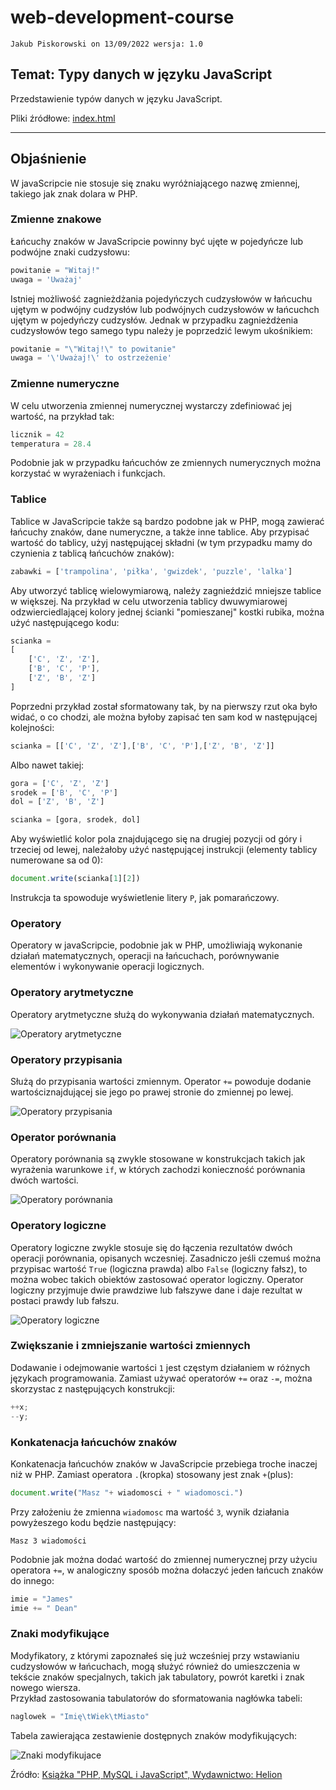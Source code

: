 # web-development-course

`Jakub Piskorowski on 13/09/2022 wersja: 1.0`

## Temat: Typy danych w języku JavaScript

Przedstawienie typów danych w języku JavaScript.

Pliki źródłowe: [index.html](index.html)

---

## Objaśnienie

W javaScripcie nie stosuje się znaku wyróżniającego nazwę zmiennej, takiego jak znak dolara w PHP.

### Zmienne znakowe

Łańcuchy znaków w JavaScripcie powinny być ujęte w pojedyńcze lub podwójne znaki cudzysłowu:
``` JavaScript
powitanie = "Witaj!"
uwaga = 'Uważaj'
```

Istniej możliwość zagnieżdżania pojedyńczych cudzysłowów w łańcuchu ujętym w podwójny cudzysłów lub podwójnych cudzysłowów w łańcuchch ujętym w pojedyńczy cudzysłów. Jednak w przypadku zagnieżdżenia cudzysłowów tego samego typu należy je poprzedzić lewym ukośnikiem:
``` JavaScript
powitanie = "\"Witaj!\" to powitanie"
uwaga = '\'Uważaj!\' to ostrzeżenie'
```

### Zmienne numeryczne

W celu utworzenia zmiennej numerycznej wystarczy zdefiniować jej wartość, na przykład tak:
``` JavaScript
licznik = 42
temperatura = 28.4
```

Podobnie jak w przypadku łańcuchów ze zmiennych numerycznych można korzystać w wyrażeniach i funkcjach.

### Tablice

Tablice w JavaScripcie także są bardzo podobne jak w PHP, mogą zawierać łańcuchy znaków, dane numeryczne, a także inne tablice. Aby przypisać wartość do tablicy, użyj następującej składni (w tym przypadku mamy do czynienia z tablicą łańcuchów znaków):
``` JavaScript
zabawki = ['trampolina', 'piłka', 'gwizdek', 'puzzle', 'lalka']
```

Aby utworzyć tablicę wielowymiarową, należy zagnieździć mniejsze tablice w większej. Na przykład w celu utworzenia tablicy dwuwymiarowej odzwierciedlającej kolory jednej ścianki "pomieszanej" kostki rubika, można użyć następującego kodu:
``` JavaScript
scianka =
[
    ['C', 'Z', 'Z'],
    ['B', 'C', 'P'],
    ['Z', 'B', 'Z']
]
```

Poprzedni przykład został sformatowany tak, by na pierwszy rzut oka było widać, o co chodzi, ale można byłoby zapisać ten sam kod w następującej kolejności:
``` JavaScript
scianka = [['C', 'Z', 'Z'],['B', 'C', 'P'],['Z', 'B', 'Z']]
```

Albo nawet takiej:
``` JavaScript
gora = ['C', 'Z', 'Z']
srodek = ['B', 'C', 'P']
dol = ['Z', 'B', 'Z']

scianka = [gora, srodek, dol]
```

Aby wyświetlić kolor pola znajdującego się na drugiej pozycji od góry i trzeciej od lewej, należałoby użyć następującej instrukcji (elementy tablicy numerowane sa od 0):
``` JavaScript
document.write(scianka[1][2])
```

Instrukcja ta spowoduje wyświetlenie litery `P`, jak pomarańczowy.

### Operatory

Operatory w javaScripcie, podobnie jak w PHP, umożliwiają wykonanie działań matematycznych, operacji na łańcuchach, porównywanie elementów i wykonywanie operacji logicznych.

### Operatory arytmetyczne

Operatory arytmetyczne służą do wykonywania działań matematycznych.

![Operatory arytmetyczne](img/operatory-arytmetyczne.png)

### Operatory przypisania

Służą do przypisania wartości zmiennym. Operator `+=` powoduje dodanie wartościznajdującej sie jego po prawej stronie do zmiennej po lewej.

![Operatory przypisania](img/operatory-przypisania.png)

### Operator porównania

Operatory porównania są zwykle stosowane w konstrukcjach takich jak wyrażenia warunkowe `if`, w których zachodzi konieczność porównania dwóch wartości. 

![Operatory porównania](img/operatory-porownania.png)

### Operatory logiczne

Operatory logiczne zwykle stosuje się do łączenia rezultatów dwóch operacji porównania, opisanych wczesniej. Zasadniczo jeśli czemuś można przypisac wartość `True` (logiczna prawda) albo `False` (logiczny fałsz), to można wobec takich obiektów zastosować operator logiczny. Operator logiczny przyjmuje dwie prawdziwe lub fałszywe dane i daje rezultat w postaci prawdy lub fałszu. 

![Operatory logiczne](img/operatory-logiczne.png)

### Zwiększanie i zmniejszanie wartości zmiennych

Dodawanie i odejmowanie wartości `1` jest częstym działaniem w różnych językach programowania. Zamiast używać operatorów `+=` oraz `-=`, można skorzystac z następujących konstrukcji:
``` JavaScript
++x;
--y;
```

### Konkatenacja łańcuchów znaków

Konkatenacja łańcuchów znaków w JavaScripcie przebiega troche inaczej niż w PHP. Zamiast operatora `.`(kropka) stosowany jest znak `+`(plus):
``` JavaScript
document.write("Masz "+ wiadomosci + " wiadomosci.")
```

Przy założeniu że zmienna `wiadomosc` ma wartość `3`, wynik działania powyżeszego kodu będzie następujący:
``` text
Masz 3 wiadomości
```

Podobnie jak można dodać wartość do zmiennej numerycznej przy użyciu operatora `+=`, w analogiczny sposób można dołaczyć jeden łańcuch znaków do innego:
``` JavaScript
imie = "James"
imie += " Dean"
```

### Znaki modyfikujące

Modyfikatory, z którymi zapoznałeś się już wcześniej przy wstawianiu cudzysłowów w łańcuchach, mogą służyć również do umieszczenia w tekście znaków specjalnych, takich jak tabulatory, powrót karetki i znak nowego wiersza. \
Przykład zastosowania tabulatorów do sformatowania nagłówka tabeli:
``` JavaScript
naglowek = "Imię\tWiek\tMiasto"
```

Tabela zawierająca zestawienie dostępnych znaków modyfikujących:

![Znaki modyfikujace](img/znaki-modyfikujace.png)



Źródło: [Książka "PHP, MySQL i JavaScript", Wydawnictwo: Helion](https://helion.pl/ksiazki/php-mysql-i-javascript-wprowadzenie-wydanie-v-robin-nixon,phmyj5.htm#format/e)

<!--
---
## Pytania
1. W jakich znacznikach należy zamknąć kod JavaScript?
2. Jak tworzy się komentarze w JavaScripcie?
3. Jaki symbol jest operatorem konkatenacji łańcuchów znaków w javaScripcie?
4. Jaki znak modyfikujący służy do wstawienia: znaku tabulatora, znaku nowej linii 
 -->